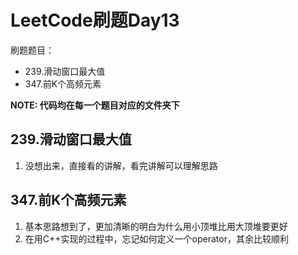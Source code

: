 # LeetCode刷题Day13

刷题题目：
- 239.滑动窗口最大值
- 347.前K个高频元素

**NOTE: 代码均在每一个题目对应的文件夹下**

## 239.滑动窗口最大值
1. 没想出来，直接看的讲解，看完讲解可以理解思路

## 347.前K个高频元素
1. 基本思路想到了，更加清晰的明白为什么用小顶堆比用大顶堆要更好
2. 在用C++实现的过程中，忘记如何定义一个operator，其余比较顺利
